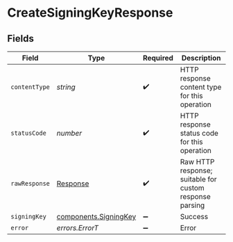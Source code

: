 # CreateSigningKeyResponse


## Fields

| Field                                                                 | Type                                                                  | Required                                                              | Description                                                           |
| --------------------------------------------------------------------- | --------------------------------------------------------------------- | --------------------------------------------------------------------- | --------------------------------------------------------------------- |
| `contentType`                                                         | *string*                                                              | :heavy_check_mark:                                                    | HTTP response content type for this operation                         |
| `statusCode`                                                          | *number*                                                              | :heavy_check_mark:                                                    | HTTP response status code for this operation                          |
| `rawResponse`                                                         | [Response](https://developer.mozilla.org/en-US/docs/Web/API/Response) | :heavy_check_mark:                                                    | Raw HTTP response; suitable for custom response parsing               |
| `signingKey`                                                          | [components.SigningKey](../../models/components/signingkey.md)        | :heavy_minus_sign:                                                    | Success                                                               |
| `error`                                                               | *errors.ErrorT*                                                       | :heavy_minus_sign:                                                    | Error                                                                 |